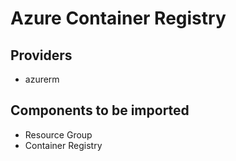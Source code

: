 # Azure Container Registry

## Providers

- azurerm

## Components to be imported

- Resource Group
- Container Registry